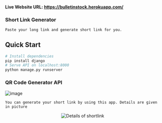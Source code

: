 ﻿#### Live Website URL:   https://bulletinstock.herokuapp.com/


### Short Link Generator

`Paste your long link and generate short link for you.`

## Quick Start

```bash
# Install dependencies
pip install django
# Serve API on localhost:8000
python manage.py runserver

```

### QR Code Generator API
![image](https://user-images.githubusercontent.com/70336405/135057644-21b44295-b3c0-4115-9632-65177e8b4a44.png)


`You can generate your short link by using this app. Details are given in picture`

<p align="center"><img src="https://repository-images.githubusercontent.com/406648433/1288c770-c026-4dd5-8af1-e44d1ea14c6c" alt="Details of shortlink" /></p>
